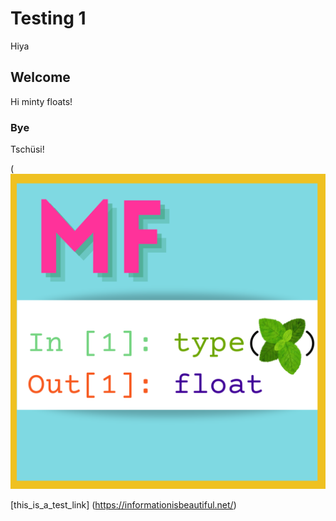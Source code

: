 # Testing 1 <br>
Hiya
## Welcome
Hi minty floats!
### Bye
Tschüsi!<br>

(![](./PP.png)

[this_is_a_test_link] 
(https://informationisbeautiful.net/)
